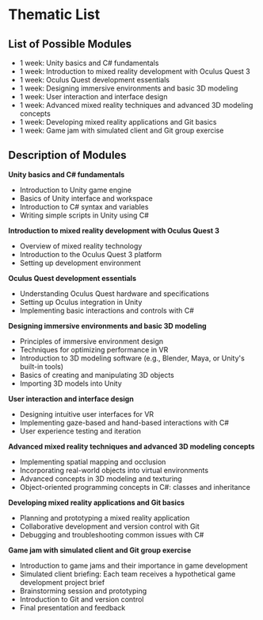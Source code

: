 # Thematic List

## List of Possible Modules

- 1 week: Unity basics and C# fundamentals
- 1 week: Introduction to mixed reality development with Oculus Quest 3
- 1 week: Oculus Quest development essentials
- 1 week: Designing immersive environments and basic 3D modeling
- 1 week: User interaction and interface design
- 1 week: Advanced mixed reality techniques and advanced 3D modeling concepts
- 1 week: Developing mixed reality applications and Git basics
- 1 week: Game jam with simulated client and Git group exercise

## Description of Modules

**Unity basics and C# fundamentals**
- Introduction to Unity game engine
- Basics of Unity interface and workspace
- Introduction to C# syntax and variables
- Writing simple scripts in Unity using C#

**Introduction to mixed reality development with Oculus Quest 3**
- Overview of mixed reality technology
- Introduction to the Oculus Quest 3 platform
- Setting up development environment

**Oculus Quest development essentials**
- Understanding Oculus Quest hardware and specifications
- Setting up Oculus integration in Unity
- Implementing basic interactions and controls with C#

**Designing immersive environments and basic 3D modeling**
- Principles of immersive environment design
- Techniques for optimizing performance in VR
- Introduction to 3D modeling software (e.g., Blender, Maya, or Unity's built-in tools)
- Basics of creating and manipulating 3D objects
- Importing 3D models into Unity

**User interaction and interface design**
- Designing intuitive user interfaces for VR
- Implementing gaze-based and hand-based interactions with C#
- User experience testing and iteration

**Advanced mixed reality techniques and advanced 3D modeling concepts**
- Implementing spatial mapping and occlusion
- Incorporating real-world objects into virtual environments
- Advanced concepts in 3D modeling and texturing
- Object-oriented programming concepts in C#: classes and inheritance

**Developing mixed reality applications and Git basics**
- Planning and prototyping a mixed reality application
- Collaborative development and version control with Git
- Debugging and troubleshooting common issues with C#

**Game jam with simulated client and Git group exercise**
- Introduction to game jams and their importance in game development
- Simulated client briefing: Each team receives a hypothetical game development project brief
- Brainstorming session and prototyping
- Introduction to Git and version control
- Final presentation and feedback
